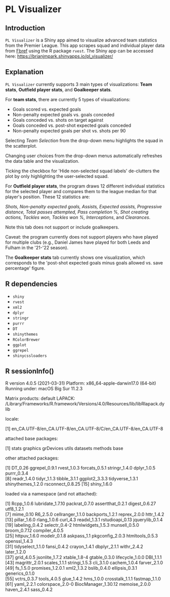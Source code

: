 # PL Visualizer

## Introduction
`PL Visualizer` is a Shiny app aimed to visualize advanced team statistics from the Premier League. This app scrapes squad and individual player data from [Fbref](https://fbref.com/en/comps/9/Premier-League-Stats) using the R package `rvest`. The Shiny app can be accessed here: https://brianjmpark.shinyapps.io/pl_visualizer/

## Explanation
`PL Visualizer` currently supports 3 main types of visualizations: **Team stats**, **Outfield player stats**, and **Goalkeeper stats**. 

For **team stats**, there are currently 5 types of visualizations:
* Goals scored vs. expected goals
* Non-penalty expected goals vs. goals conceded
* Goals conceded vs. shots on target against
* Goals conceded vs. post-shot expected goals conceded
* Non-penalty expected goals per shot vs. shots per 90

Selecting *Team Selection* from the drop-down menu highlights the squad in the scatterplot.

Changing user choices from the drop-down menus automatically refreshes the data table and the visualization.

Ticking the checkbox for 'Hide non-selected squad labels' de-clutters the plot by only highlighting the user-selected squad.

For **Outfield player stats**, the program draws 12 different individual statistics for the selected player and compares them to the league median for that player's position. These 12 statistics are: 

*Shots, Non-penalty expected goals, Assists, Expected assists, Progressive distance, Total passes attempted, Pass completion %, Shot creating actions, Tackles won, Tackles won %, Interceptions*, and *Clearances*. 

Note this tab does not support or include goalkeepers.

Caveat: the program currently does not support players who have played for multiple clubs (e.g., Daniel James have played for both Leeds and Fulham in the '21-'22 season). 

The **Goalkeeper stats** tab currently shows one visualization, which corresponds to the 'post-shot expected goals minus goals allowed vs. save percentage' figure. 

## R dependencies
* `shiny`
* `rvest`
* `xml2`
* `dplyr`
* `stringr`
* `purrr`
* `DT`
* `shinythemes`
* `RColorBrewer`
* `ggplot`
* `ggrepel`
* `shinycssloaders`

## R sessionInfo()

R version 4.0.5 (2021-03-31)
Platform: x86_64-apple-darwin17.0 (64-bit)
Running under: macOS Big Sur 11.2.3

Matrix products: default
LAPACK: /Library/Frameworks/R.framework/Versions/4.0/Resources/lib/libRlapack.dylib

locale:

[1] en_CA.UTF-8/en_CA.UTF-8/en_CA.UTF-8/C/en_CA.UTF-8/en_CA.UTF-8

attached base packages:

[1] stats     graphics  grDevices utils     datasets  methods   base     

other attached packages:

 [1] DT_0.26           ggrepel_0.9.1     rvest_1.0.3       forcats_0.5.1     stringr_1.4.0     dplyr_1.0.5       purrr_0.3.4      
 [8] readr_1.4.0       tidyr_1.1.3       tibble_3.1.1      ggplot2_3.3.3     tidyverse_1.3.1   shinythemes_1.2.0 rsconnect_0.8.25 
[15] shiny_1.6.0      

loaded via a namespace (and not attached):

 [1] Rcpp_1.0.6          lubridate_1.7.10    packrat_0.7.0       assertthat_0.2.1    digest_0.6.27       utf8_1.2.1         
 [7] mime_0.10           R6_2.5.0            cellranger_1.1.0    backports_1.2.1     reprex_2.0.0        httr_1.4.2         
[13] pillar_1.6.0        rlang_1.0.6         curl_4.3            readxl_1.3.1        rstudioapi_0.13     jquerylib_0.1.4    
[19] labeling_0.4.2      selectr_0.4-2       htmlwidgets_1.5.3   munsell_0.5.0       broom_0.7.12        compiler_4.0.5     
[25] httpuv_1.6.0        modelr_0.1.8        askpass_1.1         pkgconfig_2.0.3     htmltools_0.5.3     openssl_1.4.3      
[31] tidyselect_1.1.0    fansi_0.4.2         crayon_1.4.1        dbplyr_2.1.1        withr_2.4.2         later_1.2.0        
[37] grid_4.0.5          jsonlite_1.7.2      xtable_1.8-4        gtable_0.3.0        lifecycle_1.0.0     DBI_1.1.1          
[43] magrittr_2.0.1      scales_1.1.1        stringi_1.5.3       cli_3.1.0           cachem_1.0.4        farver_2.1.0       
[49] fs_1.5.0            promises_1.2.0.1    xml2_1.3.2          bslib_0.4.0         ellipsis_0.3.1      generics_0.1.0     
[55] vctrs_0.3.7         tools_4.0.5         glue_1.4.2          hms_1.0.0           crosstalk_1.1.1     fastmap_1.1.0      
[61] yaml_2.2.1          colorspace_2.0-0    BiocManager_1.30.12 memoise_2.0.0       haven_2.4.1         sass_0.4.2 
